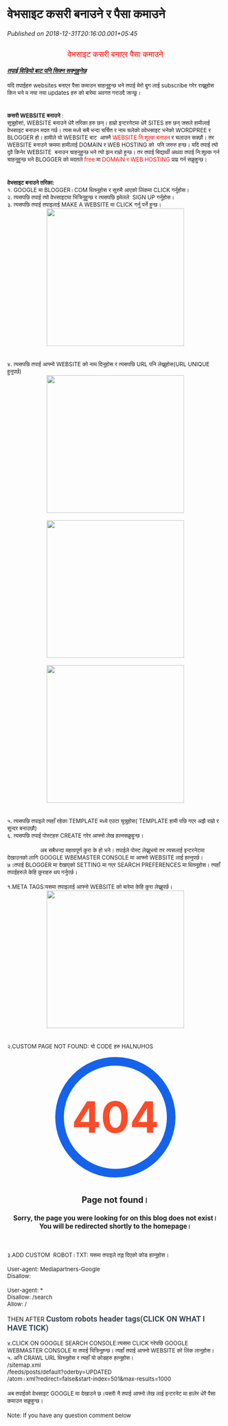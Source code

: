 # वेभसाइट कसरी बनाउने र पैसा कमाउने

*Published on 2018-12-31T20:16:00.001+05:45*

<h2 style="text-align: center;">
</h2>
<h2 style="line-height: normal; text-align: center;">
<span face=""helvetica neue" , "arial" , "helvetica" , sans-serif" style="color: red; font-size: large; font-weight: normal;"><span lang="NE">वेभसाइट कसरी बनाएर पैसा कमाउने</span></span></h2>
<div>
<span face="helvetica neue, arial, helvetica, sans-serif"><b><i><u>तपाई विडियो बाट पनि सिक्न सक्नुहुनेछ</u></i></b></span></div>
<div class="MsoNormal" style="line-height: normal; margin-bottom: 0.0001pt; text-align: left;">
<br /></div>
<div class="MsoNormal" style="line-height: normal; margin-bottom: 0.0001pt; text-align: left;">
<span face=""helvetica neue" , "arial" , "helvetica" , sans-serif" style="font-size: small; font-weight: normal;"><span lang="NE">यदि तपाईहरु </span>websites <span lang="NE">बनाएर पैसा कमाउन चाहनुहुन्छ भने तपाई मेरो ब्लग लाई </span>subscribe <span lang="NE">गरेर राख्नुहोस किन भने म नया नया </span>updates <span lang="NE">हरु को बारेमा अवगत गराउदै जान्छु।</span><o:p></o:p></span></div>
<div class="MsoNormal" style="line-height: normal; margin-bottom: 0.0001pt; text-align: left;">
<br /></div>
<h4 style="line-height: normal; margin-bottom: 0.0001pt; text-align: left;">
<span face=""helvetica neue" , "arial" , "helvetica" , sans-serif" style="font-size: small;"><span lang="NE">कसरी </span>WEBSITE <span lang="NE">बनाउने <span style="font-weight: normal;">:</span></span></span></h4>
<div class="MsoNormal" style="line-height: normal; margin-bottom: 0.0001pt; text-align: left;">
<span face=""helvetica neue" , "arial" , "helvetica" , sans-serif" style="font-size: small; font-weight: normal;"><span lang="NE">सुन्नुहोस!</span>, WEBSITE <span lang="NE">बनाउने धेरै तरिका हरु छन्। हाम्रो इन्टरनेटमा धेरै </span>SITES <span lang="NE">हरु छन् जसले हामीलाई वेभसाइट बनाउन मदत गर्छ। त्यस मध्ये सबै भन्दा चर्चित र नाम चलेको ववेभसाइट भनेको </span>WORDPREE <span lang="NE">र </span>BLOGGER <span lang="NE">हो। हामीले यो </span>WEBSITE <span lang="NE">बाट</span>  <span lang="NE">आफ्नै </span><span style="color: red;">WEBSITE </span><span lang="NE"><span style="color: red;">नि:शुल्क बनाउन</span> र चलाउन सक्छौ। तर </span>WEBSITE <span lang="NE">बनाउने क्रममा हामीलाई </span>DOMAIN <span lang="NE">र </span>WEB HOSTING <span lang="NE">को</span>  <span lang="NE">पनि जरुरु हन्छ। यदि तपाई त्यो दुवै किनेर </span>WEBSITE  <span lang="NE">बनाउन चाहनुहुन्छ भने त्यो झन राम्रो हुन्छ। तर तपाई बिद्यार्थी अथवा तपाई नि:शुल्क गर्न चाहनुहुन्छ भने </span>BLOGGER <span lang="NE">को मदतले<span style="color: red;"> </span></span><span style="color: red;">free </span><span lang="NE">मा </span><span style="color: red;">DOMAIN <span lang="NE">र </span>WEB HOSTING</span> <span lang="NE">प्राप्त गर्न सक्नुहुन्छ।</span><o:p></o:p></span></div>
<div class="MsoNormal" style="line-height: normal; margin-bottom: 0.0001pt; text-align: left;">
<br /></div>
<h4 style="line-height: normal; margin-bottom: 0.0001pt; text-align: left;">
<span face=""helvetica neue" , "arial" , "helvetica" , sans-serif" style="font-size: small;"><span lang="NE">वेभसाइट बनाउने तरिका:</span></span></h4>
<div class="MsoNormal" style="line-height: normal; margin-bottom: 0.0001pt; text-align: left;">
<span face=""helvetica neue" , "arial" , "helvetica" , sans-serif" style="font-size: small; font-weight: normal;"><span lang="NE">१. </span>GOOGLE <span lang="NE">मा </span>BLOGGER<span lang="NE">।</span>COM <span lang="NE">थिच्नुहोस र सुरुमै आएको लिंकमा </span>CLICK <span lang="NE">गर्नुहोस।</span> <o:p></o:p></span></div>
<div class="MsoNormal" style="line-height: normal; margin-bottom: 0.0001pt; text-align: left;">
<span face=""helvetica neue" , "arial" , "helvetica" , sans-serif" style="font-size: small; font-weight: normal;"><span lang="NE">२. त्यसपछि तपाई त्यो वेभसाइटमा भित्रिनुहुन्छ र त्यसपछि इमेलले</span>  SIGN UP <span lang="NE">गर्नुहोस।</span><o:p></o:p></span></div>
<div class="MsoNormal" style="line-height: normal; margin-bottom: 0.0001pt; text-align: left;">
<span face=""helvetica neue" , "arial" , "helvetica" , sans-serif" style="font-size: small; font-weight: normal;"><span lang="NE">३. त्यसपछि तपाई तपाइलाई </span>MAKE A WEBSITE <span lang="NE">मा </span>CLICK <span lang="NE">गर्नु पर्ने हुन्छ।</span> <o:p></o:p></span></div>
<div class="separator" style="clear: both; text-align: center;"><a href="https://blogger.googleusercontent.com/img/b/R29vZ2xl/AVvXsEiM1cUCyolgeS-27AsTL-HyRo6aBojXcNWTIqoJzwFDHN9QPJ_jE7MwoKzSdLrLUn1dPxO6LECXVHytzLzWCfUtiNl_rXYeFLLgAG0yL42bnaTLXHGxs0VfiKQK4szoPyiqIGJzTIblMVk/s1336/1..PNG" imageanchor="1" style="margin-left: 1em; margin-right: 1em;"><img border="0" data-original-height="522" data-original-width="1336" src="https://blogger.googleusercontent.com/img/b/R29vZ2xl/AVvXsEiM1cUCyolgeS-27AsTL-HyRo6aBojXcNWTIqoJzwFDHN9QPJ_jE7MwoKzSdLrLUn1dPxO6LECXVHytzLzWCfUtiNl_rXYeFLLgAG0yL42bnaTLXHGxs0VfiKQK4szoPyiqIGJzTIblMVk/s320/1..PNG" width="320" /></a></div><br /><div class="MsoNormal" style="line-height: normal; margin-bottom: 0.0001pt; text-align: left;"><br /></div>
<div class="MsoNormal" style="line-height: normal; margin-bottom: 0.0001pt; text-align: left;">
<span face=""helvetica neue" , "arial" , "helvetica" , sans-serif" style="font-size: small; font-weight: normal;"><span lang="NE">४. त्यसपछि तपाई आफ्नो </span>WEBSITE <span lang="NE">को नाम दिनुहोस र त्यसपछि </span>URL <span lang="NE">पनि लेख्नुहोस(</span>URL UNIQUE <span lang="NE">हुनुपर्छ)</span><o:p></o:p></span></div>
<div class="separator" style="clear: both; text-align: center;"><a href="https://blogger.googleusercontent.com/img/b/R29vZ2xl/AVvXsEggOZABCf2PkRYpVqzvVemtijoF_fmzwSag3z0PDdX81o_0oFECEaQhFkeAmjGqlGc3kFZuM4lU3E_AJReBOxMGNHlI6jhvIzyKF3fdFhwrB73uOn5EMjTfBsFkp-hsInlhAgQvXBLDH9Q/s479/33.PNG" imageanchor="1" style="margin-left: 1em; margin-right: 1em;"><img border="0" data-original-height="392" data-original-width="479" src="https://blogger.googleusercontent.com/img/b/R29vZ2xl/AVvXsEggOZABCf2PkRYpVqzvVemtijoF_fmzwSag3z0PDdX81o_0oFECEaQhFkeAmjGqlGc3kFZuM4lU3E_AJReBOxMGNHlI6jhvIzyKF3fdFhwrB73uOn5EMjTfBsFkp-hsInlhAgQvXBLDH9Q/s320/33.PNG" width="320" /></a></div><br /><div class="separator" style="clear: both; text-align: center;"><a href="https://blogger.googleusercontent.com/img/b/R29vZ2xl/AVvXsEjsug3OgcuR-zj3C3NqfoUTFsvSALaxU7Ys-4tKbsDMFQhZZXQ14O9khYabi6XBiX3k2s11-gGDI38pCmVf8pr_vY6ARuQ8IKov-5dRfeSgw9Uz9B4xXA4f_CrnQzjCHjgm_ZKteXhHau0/s464/331.PNG" imageanchor="1" style="margin-left: 1em; margin-right: 1em;"><img border="0" data-original-height="410" data-original-width="464" src="https://blogger.googleusercontent.com/img/b/R29vZ2xl/AVvXsEjsug3OgcuR-zj3C3NqfoUTFsvSALaxU7Ys-4tKbsDMFQhZZXQ14O9khYabi6XBiX3k2s11-gGDI38pCmVf8pr_vY6ARuQ8IKov-5dRfeSgw9Uz9B4xXA4f_CrnQzjCHjgm_ZKteXhHau0/s320/331.PNG" width="320" /></a></div><br /><div class="separator" style="clear: both; text-align: center;"><a href="https://blogger.googleusercontent.com/img/b/R29vZ2xl/AVvXsEgqYnhV5Zk5Kt8tLT9s_Y4IiCDKOsFOkwz40IylS0_WXy1Ba1yYbc7eFF1EbCwkFMzDHZ3oUPLGkPy0FNUE4LZICePKWwi4SrECVGNJ2iK0_shR9SaGjfCKpQvzY4OfQse52JFPCc9a1w8/s452/332.PNG" imageanchor="1" style="margin-left: 1em; margin-right: 1em;"><img border="0" data-original-height="377" data-original-width="452" src="https://blogger.googleusercontent.com/img/b/R29vZ2xl/AVvXsEgqYnhV5Zk5Kt8tLT9s_Y4IiCDKOsFOkwz40IylS0_WXy1Ba1yYbc7eFF1EbCwkFMzDHZ3oUPLGkPy0FNUE4LZICePKWwi4SrECVGNJ2iK0_shR9SaGjfCKpQvzY4OfQse52JFPCc9a1w8/s320/332.PNG" width="320" /></a></div><br /><div class="MsoNormal" style="line-height: normal; margin-bottom: 0.0001pt; text-align: left;"><br /></div>
<div class="MsoNormal" style="line-height: normal; margin-bottom: 0.0001pt; text-align: left;">
<span face=""helvetica neue" , "arial" , "helvetica" , sans-serif" style="font-size: small; font-weight: normal;"><span lang="NE">५. त्यसपछि तपाइले त्यहाँ रहेका </span>TEMPLATE <span lang="NE">मध्ये एउटा चुन्नुहोस( </span>TEMPLATE <span lang="NE">हामी पछि गएर अझै राम्रो र सुन्दर बनाउछौ)</span><o:p></o:p></span></div>
<div class="MsoNormal" style="line-height: normal; margin-bottom: 0.0001pt; text-align: left;">
<span face=""helvetica neue" , "arial" , "helvetica" , sans-serif" style="font-size: small; font-weight: normal;"><span lang="NE">६. त्यसपछि तपाई पोस्टहरु </span>CREATE <span lang="NE">गरेर आफ्नो लेख हल्नसक्नुहुन्छ।</span><o:p></o:p></span></div>
<div class="MsoNormal" style="line-height: normal; margin-bottom: 0.0001pt; text-align: left;">
<br /></div>
<div class="MsoNormal" style="line-height: normal; margin-bottom: 0.0001pt; text-align: left;">
<span face=""helvetica neue" , "arial" , "helvetica" , sans-serif" style="font-size: small;"><span style="font-weight: normal;">                     </span><span lang="NE">अब सबैभन्दा महत्वपूर्ण कुरा<span style="font-weight: normal;"> के हो भने। तपाईले पोस्ट लेख्नुभयो तर त्यसलाई इन्टरनेटमा देखाउनको लागि </span></span><span style="font-weight: normal;">GOOGLE WBEMASTER CONSOLE </span><span lang="NE" style="font-weight: normal;">मा आफ्नो </span><span style="font-weight: normal;">WEBSITE </span><span lang="NE" style="font-weight: normal;">लाई हल्नुपर्छ।</span><span style="font-weight: normal;"><o:p></o:p></span></span></div>
<div class="MsoNormal" style="line-height: normal; margin-bottom: 0.0001pt; text-align: left;">
<span face=""helvetica neue" , "arial" , "helvetica" , sans-serif" style="font-size: small; font-weight: normal;"><span lang="NE">७।तपाई </span>BLOGGER <span lang="NE">मा देखाएको </span>SETTING <span lang="NE">मा गएर </span>SEARCH PREFERENCES <span lang="NE">मा थिच्नुहोस। त्यहाँ तपाईहरुले केहि कुराहरु थप गर्नुपर्छ।</span><o:p></o:p></span></div>
<div class="MsoNormal" style="line-height: normal; margin-bottom: 0.0001pt; text-align: left;">
<br /></div>
<div class="MsoNormal" style="line-height: normal; margin-bottom: 0.0001pt; text-align: left;">
<span face=""helvetica neue" , "arial" , "helvetica" , sans-serif" style="font-size: small; font-weight: normal;"><span lang="NE">१.</span>META TAGS:<span lang="NE">यसमा तपाइलाई आफ्नो </span>WEBSITE <span lang="NE">को बारेमा केहि कुरा लेख्नुपर्छ।</span><o:p></o:p></span></div>
<div class="separator" style="clear: both; text-align: center;"><a href="https://blogger.googleusercontent.com/img/b/R29vZ2xl/AVvXsEiCnkt27WMFmz1TKXP62BP2O8I-Xqr8d5TEgQySkmjJppCfu_qLcbiim9snG1Qg2id06l4ZvTndu_XZ2x0bxfuvBvPV9nXlzLZ1-exLBRMjHE3neYYElyZVUzd86RVXiHPjT_dzheY99Mk/s520/meta.PNG" imageanchor="1" style="margin-left: 1em; margin-right: 1em;"><img border="0" data-original-height="204" data-original-width="520" src="https://blogger.googleusercontent.com/img/b/R29vZ2xl/AVvXsEiCnkt27WMFmz1TKXP62BP2O8I-Xqr8d5TEgQySkmjJppCfu_qLcbiim9snG1Qg2id06l4ZvTndu_XZ2x0bxfuvBvPV9nXlzLZ1-exLBRMjHE3neYYElyZVUzd86RVXiHPjT_dzheY99Mk/s320/meta.PNG" width="320" /></a></div><br /><div class="MsoNormal" style="line-height: normal; margin-bottom: 0.0001pt; text-align: left;"><br /></div>
<div class="MsoNormal" style="line-height: normal; margin-bottom: 0.0001pt; text-align: left;">
<span face=""helvetica neue" , "arial" , "helvetica" , sans-serif" style="font-size: small; font-weight: normal;"><span lang="NE">२.</span>CUSTOM PAGE NOT FOUND: <span lang="NE">यो </span>CODE <span lang="NE">हरु </span>HALNUHOS</span></div><div class="MsoNormal" style="line-height: normal; margin-bottom: 0.0001pt; text-align: left;"><span face=""helvetica neue" , "arial" , "helvetica" , sans-serif" style="font-size: small; font-weight: normal;"><br /></span></div><div class="MsoNormal" style="line-height: normal; margin-bottom: 0.0001pt; text-align: left;"><span face=""helvetica neue" , "arial" , "helvetica" , sans-serif" style="font-size: small; font-weight: normal;"><style type="text/css"> #error-404 { border: 20px solid #1563ea; border-radius: 240px 240px 240px 240px; height: 240px; margin: 0 auto 40px; text-align: center; transition: all 0<span lang="NE">।</span>8s ease 0s; width: 240px; } #error-404:hover { border-color: #333; } #error-404 span { color: #FA4C29; font-size: 100px; font-weight: bold; line-height: 240px; } <span lang="NE">।</span>large-heading { font-size: 48px; line-height: 1<span lang="NE">।</span>2em; } <span lang="NE">।</span>light-heading { font-weight: 400; } <span lang="NE">।</span>status-msg-bg { background-color: transparent; } <span lang="NE">।</span>sidebar-wrapper, <span lang="NE">।</span>page-header { display: none; } <span lang="NE">।</span>main-wrapper { margin-right: 0; } <span lang="NE">।</span>outer-wrapper { min-height: 0; } <span lang="NE">।</span>status-msg-border { border: 0 none; } </style> <div id="error-404"> <span>404</span><o:p></o:p></span></div>
<div class="MsoNormal" style="line-height: normal; margin-bottom: 0.0001pt; text-align: left;">
<span face=""helvetica neue" , "arial" , "helvetica" , sans-serif" style="font-size: small; font-weight: normal;"></div> <h2 class="large-heading" style="text-align: center;">Page not found<span lang="NE">।</span></h2><o:p></o:p></span></div>
<div class="MsoNormal" style="line-height: normal; margin-bottom: 0.0001pt; text-align: left;">
<span face=""helvetica neue" , "arial" , "helvetica" , sans-serif" style="font-size: small; font-weight: normal;"><h3 class="light-heading" style="text-align: center;">Sorry, the page you were looking for on this blog does not exist<span lang="NE">।</span><br>You will be redirected shortly to the homepage<span lang="NE">।</span></h3><o:p></o:p></span></div>
<div class="MsoNormal" style="line-height: normal; margin-bottom: 0.0001pt; text-align: left;">
<span face=""helvetica neue" , "arial" , "helvetica" , sans-serif" style="font-size: small; font-weight: normal;"><script type = "text/javascript"><o:p></o:p></span></div>
<div class="MsoNormal" style="line-height: normal; margin-bottom: 0.0001pt; text-align: left;">
<span face=""helvetica neue" , "arial" , "helvetica" , sans-serif" style="font-size: small; font-weight: normal;">BSPNF_redirect = setTimeout(function() {<o:p></o:p></span></div>
<div class="MsoNormal" style="line-height: normal; margin-bottom: 0.0001pt; text-align: left;">
<span face=""helvetica neue" , "arial" , "helvetica" , sans-serif" style="font-size: small; font-weight: normal;">location<span lang="NE">।</span>pathname= "/"<o:p></o:p></span></div>
<div class="MsoNormal" style="line-height: normal; margin-bottom: 0.0001pt; text-align: left;">
<span face=""helvetica neue" , "arial" , "helvetica" , sans-serif" style="font-size: small; font-weight: normal;">}, 7000);<o:p></o:p></span></div>
<div class="MsoNormal" style="line-height: normal; margin-bottom: 0.0001pt; text-align: left;">
<span face=""helvetica neue" , "arial" , "helvetica" , sans-serif" style="font-size: small; font-weight: normal;"></script><o:p></o:p></span></div><div class="MsoNormal" style="line-height: normal; margin-bottom: 0.0001pt; text-align: left;"><br /></div>
<div class="MsoNormal" style="line-height: normal; margin-bottom: 0.0001pt; text-align: left;">
<br /></div>
<div class="MsoNormal" style="line-height: normal; margin-bottom: 0.0001pt; text-align: left;">
<span face=""helvetica neue" , "arial" , "helvetica" , sans-serif" style="font-size: small; font-weight: normal;"><span lang="NE">३.</span>ADD CUSTOM  ROBOT<span lang="NE">।</span>TXT: <span lang="NE">यसमा तपाइले तल्ल दिएको कोड हल्नुहोस।</span><o:p></o:p></span></div>
<div class="MsoNormal" style="line-height: normal; margin-bottom: 0.0001pt; text-align: left;">
<span face=""helvetica neue" , "arial" , "helvetica" , sans-serif" style="font-size: small; font-weight: normal;"><span lang="NE"><br /></span></span></div>
<div class="MsoNormal" style="line-height: normal; margin-bottom: 0.0001pt; text-align: left;">
<span face=""helvetica neue" , "arial" , "helvetica" , sans-serif" style="font-size: small; font-weight: normal;">User-agent: Mediapartners-Google<o:p></o:p></span></div>
<div class="MsoNormal" style="line-height: normal; margin-bottom: 0.0001pt; text-align: left;">
<span face=""helvetica neue" , "arial" , "helvetica" , sans-serif" style="font-size: small; font-weight: normal;">Disallow: <o:p></o:p></span></div>
<div class="MsoNormal" style="line-height: normal; margin-bottom: 0.0001pt; text-align: left;">
<br /></div>
<div class="MsoNormal" style="line-height: normal; margin-bottom: 0.0001pt; text-align: left;">
<span face=""helvetica neue" , "arial" , "helvetica" , sans-serif" style="font-size: small; font-weight: normal;">User-agent: *<o:p></o:p></span></div>
<div class="MsoNormal" style="line-height: normal; margin-bottom: 0.0001pt; text-align: left;">
<span face=""helvetica neue" , "arial" , "helvetica" , sans-serif" style="font-size: small; font-weight: normal;">Disallow: /search<o:p></o:p></span></div>
<div class="MsoNormal" style="line-height: normal; margin-bottom: 0.0001pt; text-align: left;">
<span face=""helvetica neue" , "arial" , "helvetica" , sans-serif" style="font-size: small; font-weight: normal;">Allow: /<o:p></o:p></span></div>
<div class="MsoNormal" style="line-height: normal; margin-bottom: 0.0001pt; text-align: left;">
<span face=""helvetica neue" , "arial" , "helvetica" , sans-serif" style="font-size: small; font-weight: normal;"> </span></div>
<div class="MsoNormal" style="line-height: normal; margin-bottom: 0.0001pt; text-align: left;">
THEN AFTER <strong style="-webkit-tap-highlight-color: transparent; background-color: white; box-sizing: border-box; color: #3c4858; font-family: Roboto, Helvetica, Arial, sans-serif; font-size: 18px;">Custom robots header tags(CLICK ON WHAT I HAVE TICK)</strong></div>
<div class="MsoNormal" style="line-height: normal; margin-bottom: 0.0001pt; text-align: left;"><br /></div>
<div class="MsoNormal" style="line-height: normal; margin-bottom: 0.0001pt; text-align: left;">
<span face=""helvetica neue" , "arial" , "helvetica" , sans-serif" style="font-size: small; font-weight: normal;"><span lang="NE">४.</span>CLICK ON GOOGLE SEARCH CONSOLE:<span lang="NE">त्यसमा </span>CLICK <span lang="NE">गरेपछि </span>GOOGLE WEBMASTER CONSOLE <span lang="NE">मा तपाई भित्रिनुह्न्छ। त्यहाँ तपाई आफ्नो </span>WEBSITE <span lang="NE">को लिंक लानुहोस।</span> <o:p></o:p></span></div>
<div class="MsoNormal" style="line-height: normal; margin-bottom: 0.0001pt; text-align: left;">
<span face=""helvetica neue" , "arial" , "helvetica" , sans-serif" style="font-size: small; font-weight: normal;"><span lang="NE">५. अनि </span>CRAWL URL <span lang="NE">थिच्नुहोस र त्यहाँ यो कोडहरु हल्नुहोस।</span> <o:p></o:p></span></div>
<div class="MsoNormal" style="line-height: normal; margin-bottom: 0.0001pt; text-align: left;">
<span face=""helvetica neue" , "arial" , "helvetica" , sans-serif" style="font-size: small; font-weight: normal;">/sitemap.xml<o:p></o:p></span></div>
<div class="MsoNormal" style="line-height: normal; margin-bottom: 0.0001pt; text-align: left;">
<span face=""helvetica neue" , "arial" , "helvetica" , sans-serif" style="font-size: small; font-weight: normal;">/feeds/posts/default?oderby=UPDATED<o:p></o:p></span></div>
<div class="MsoNormal" style="line-height: normal; margin-bottom: 0.0001pt; text-align: left;">
<span face=""helvetica neue" , "arial" , "helvetica" , sans-serif" style="font-size: small; font-weight: normal;">/atom<span lang="NE">।</span>xml?redirect=false&start-index=501&max-results=1000<o:p></o:p></span></div>
<div class="MsoNormal" style="line-height: normal; margin-bottom: 0.0001pt; text-align: left;">
<br /></div>
<div class="MsoNormal" style="line-height: normal; margin-bottom: 0.0001pt; text-align: left;">
<span face=""helvetica neue" , "arial" , "helvetica" , sans-serif" style="font-size: small; font-weight: normal;"><span lang="NE">अब तपाईको वेभसाइट </span>GOOGLE <span lang="NE">मा देखाउने छ।यसरी नै तपाई आफ्नो लेख लाई इन्टरनेट मा हालेर धेरै पैसा कमाउन सक्नुहुन्छ।</span><o:p></o:p></span></div>
<div class="MsoNormal" style="line-height: normal; margin-bottom: 0.0001pt; text-align: left;">
<br /></div>
<div class="MsoNormal" style="line-height: normal; margin-bottom: 0.0001pt; text-align: left;">
<span face=""helvetica neue" , "arial" , "helvetica" , sans-serif" style="font-size: small; font-weight: normal;">Note: If you have any question comment below<o:p></o:p></span></div>
<div class="MsoNormal" style="text-align: left;">
<br /></div>
